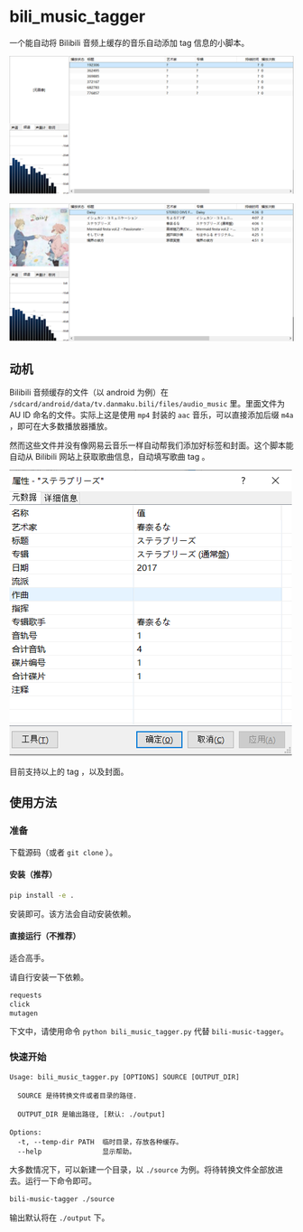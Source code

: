 # bili_music_tagger

一个能自动将 Bilibili 音频上缓存的音乐自动添加 tag 信息的小脚本。

![before](docs/before.png)

![after](docs/after.png)

## 动机

Bilibili 音频缓存的文件（以 android 为例）在 `/sdcard/android/data/tv.danmaku.bili/files/audio_music` 里。里面文件为 AU ID 命名的文件。实际上这是使用 `mp4` 封装的 `aac` 音乐，可以直接添加后缀 `m4a` ，即可在大多数播放器播放。

然而这些文件并没有像网易云音乐一样自动帮我们添加好标签和封面。这个脚本能自动从 Bilibili 网站上获取歌曲信息，自动填写歌曲 tag 。

![tag_simple](docs/tag_simple.png)

目前支持以上的 tag ，以及封面。

## 使用方法

### 准备

下载源码（或者 `git clone` ）。

#### 安装（推荐）

```sh
pip install -e .
```

安装即可。该方法会自动安装依赖。

#### 直接运行（不推荐）

适合高手。

请自行安装一下依赖。

```text
requests
click
mutagen
```

下文中，请使用命令 `python bili_music_tagger.py` 代替 `bili-music-tagger`。

### 快速开始

```text
Usage: bili_music_tagger.py [OPTIONS] SOURCE [OUTPUT_DIR]

  SOURCE 是待转换文件或者目录的路径.

  OUTPUT_DIR 是输出路径, [默认: ./output]

Options:
  -t, --temp-dir PATH  临时目录，存放各种缓存。
  --help               显示帮助。
```

大多数情况下，可以新建一个目录，以 `./source` 为例。将待转换文件全部放进去。运行一下命令即可。

```sh
bili-music-tagger ./source
```

输出默认将在 `./output` 下。
